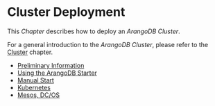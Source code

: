 Cluster Deployment
==================

This _Chapter_ describes how to deploy an _ArangoDB Cluster_.

For a general introduction to the _ArangoDB Cluster_, please refer to the [Cluster](../../Architecture/DeploymentModes/Cluster/README.md) chapter.

- [Preliminary Information](PreliminaryInformation.md)	
- [Using the ArangoDB Starter](UsingTheStarter.md)
- [Manual Start](ManualStart.md)
- [Kubernetes](Kubernetes.md)	
- [Mesos, DC/OS](Mesos.md)	